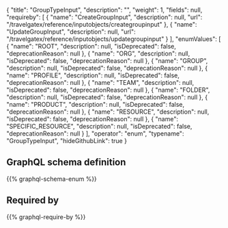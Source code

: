 {
  "title": "GroupTypeInput",
  "description": "",
  "weight": 1,
  "fields": null,
  "requireby": [
    {
      "name": "CreateGroupInput",
      "description": null,
      "url": "/travelgatex/reference/inputobjects/creategroupinput"
    },
    {
      "name": "UpdateGroupInput",
      "description": null,
      "url": "/travelgatex/reference/inputobjects/updategroupinput"
    }
  ],
  "enumValues": [
    {
      "name": "ROOT",
      "description": null,
      "isDeprecated": false,
      "deprecationReason": null
    },
    {
      "name": "ORG",
      "description": null,
      "isDeprecated": false,
      "deprecationReason": null
    },
    {
      "name": "GROUP",
      "description": null,
      "isDeprecated": false,
      "deprecationReason": null
    },
    {
      "name": "PROFILE",
      "description": null,
      "isDeprecated": false,
      "deprecationReason": null
    },
    {
      "name": "TEAM",
      "description": null,
      "isDeprecated": false,
      "deprecationReason": null
    },
    {
      "name": "FOLDER",
      "description": null,
      "isDeprecated": false,
      "deprecationReason": null
    },
    {
      "name": "PRODUCT",
      "description": null,
      "isDeprecated": false,
      "deprecationReason": null
    },
    {
      "name": "RESOURCE",
      "description": null,
      "isDeprecated": false,
      "deprecationReason": null
    },
    {
      "name": "SPECIFIC_RESOURCE",
      "description": null,
      "isDeprecated": false,
      "deprecationReason": null
    }
  ],
  "operator": "enum",
  "typename": "GroupTypeInput",
  "hideGithubLink": true
}
## GraphQL schema definition

{{% graphql-schema-enum %}}

## Required by

{{% graphql-require-by %}}
